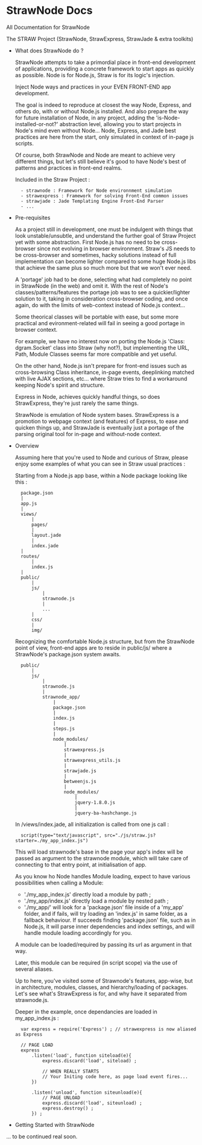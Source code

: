 StrawNode Docs
==============

All Documentation for StrawNode




The STRAW Project (StrawNode, StrawExpress, StrawJade & extra toolkits)

- What does StrawNode do ?

	StrawNode attempts to take a primordial place in front-end development of applications, 
	providing a concrete framework to start apps as quickly as possible.
	Node is for Node.js, Straw is for its logic's injection.

	Inject Node ways and practices in your EVEN FRONT-END app development.

	The goal is indeed to reproduce at closest the way Node, Express, and others do,
	with or without Node.js installed.
	And also prepare the way for future installation of Node, in any project, adding the 
	'is-Node-installed-or-not?' abstraction level, allowing you to start projects 
	in Node's mind even without Node...
	Node, Express, and Jade best practices are here from the start, only simulated in context of 
	in-page js scripts.

	Of course, both StrawNode and Node are meant to achieve very different things, but let's still
	believe it's good to have Node's best of patterns and practices in front-end realms.

	Included in the Straw Project :

		- strawnode : Framework for Node environnment simulation
		- strawexpress : Framework for solving Front-End common issues
		- strawjade : Jade Templating Engine Front-End Parser
		- ...
	
- Pre-requisites
	
	As a project still in development, one must be indulgent with things that look unstable/unsubtle, 
	and understand the further goal of Straw Project yet with some abstraction.
	First Node.js has no need to be cross-browser since not evolving in browser environment.
	Straw's JS needs to be cross-browser and sometimes, hacky solutions instead of full implementation can 
	become lighter compared to some huge Node.js libs that achieve the same plus so much more but that we won't ever need.
	
	A 'portage' job had to be done, selecting what had completely no point in StrawNode (in the web) and omit it.
	With the rest of Node's classes/patterns/features the portage job was to see a quickier/lighter solution to it, 
	taking in consideration cross-browser coding, and once again, do with the limits of web-context instead of Node.js context...
	
	Some theorical classes will be portable with ease, but some more practical and evironment-related 
	will fail in seeing a good portage in browser context.
	
	For example, we have no interest now on porting the Node.js 'Class: dgram.Socket' class into Straw (why not?), 
	but implementing the URL, Path, Module Classes seems far more compatible and yet useful.
	
	
	On the other hand, Node.js isn't prepare for front-end issues such as cross-browsing Class inheritance, in-page events,
	deeplinking matched with live AJAX sections, etc... where Straw tries to find a workaround keeping Node's spirit and structure.
	
	Express in Node, achieves quickly handful things, so does StrawExpress, they're just rarely the same things.
	
	StrawNode is emulation of Node system bases.
	StrawExpress is a promotion to webpage context (and features) of Express, to ease and quicken things up,
	and StrawJade is eventually just a portage of the parsing original tool for in-page and without-node context.
	
	
	
	
	
	
- Overview
	
	Assuming here that you're used to Node and curious of Straw, 
	please enjoy some examples of what you can see in Straw usual practices :
	
	
	
	Starting from a Node.js app base,
	within a Node package looking like this :
		
		
		package.json
		| 
		app.js
		|
		views/
			|
			pages/
			|
			layout.jade
			|
			index.jade
		|
		routes/
			|
			index.js
		|
		public/
			|
			js/
				|
				strawnode.js
				|
				...
			|
			css/
			|
			img/
	
	
	Recognizing the comfortable Node.js structure, 
	but from the StrawNode point of view, 
	front-end apps are to reside in public/js/
	where a StrawNode's package.json system awaits.
	
		public/
			|
			js/
				|
				strawnode.js
				|
				strawnode_app/
					|
					package.json
					|
					index.js
					|
					steps.js
					|
					node_modules/
						|
						strawexpress.js
						|
						strawexpress_utils.js
						|
						strawjade.js
						|
						betweenjs.js
						|
						node_modules/
							|
							jquery-1.8.0.js
							|
							jquery-ba-hashchange.js
						
	
	In /views/index.jade,
	all initialization is called from one js call :
		
		script(type="text/javascript", src="./js/straw.js?starter=./my_app_index.js")
	
	This will load strawnode's base in the page
	your app's index will be passed as argument to the strawnode module, which will take care of 
	connecting to that entry point, at initialisation of app.
	
	As you know ho Node handles Module loading, expect to have various possibilities when calling a Module:
	- './my_app_index.js' directly load a module by path ;
	- './my_app/index.js' directly load a module by nested path ;
	- './my_app/' will look for a 'package.json' file inside of a 'my_app' folder, and if fails, 
	will try loading an 'index.js' in same folder, as a fallback behaviour.
	If succeeds finding 'package.json' file, such as in Node.js, it will parse inner dependencies and index settings, 
	and will handle module loading accordingly for you.
	
	A module can be loaded/required by passing its url as argument in that way.
	
	Later, this module can be required (in script scope) via the use of several aliases.
	
	
	Up to here, you've visited some of Strawnode's features, app-wise, but in architecture, modules, classes, 
	and hierarchy/loading of packages.
	Let's see what's StrawExpress is for, and why have it separated from strawnode.js.
	
	
	
	
	Deeper in the example, once dependancies are loaded in my_app_index.js :
	
	
		var express = require('Express') ; // strawexpress is now aliased as Express
		
		// PAGE LOAD
		express
			.listen('load', function siteload(e){
				express.discard('load', siteload) ;
				
				// WHEN REALLY STARTS
				// Your Initing code here, as page load event fires...
			})
			
			.listen('unload', function siteunload(e){
				// PAGE UNLOAD
				express.discard('load', siteunload) ;
				express.destroy() ;
			}) ;



- Getting Started with StrawNode

... to be continued real soon.